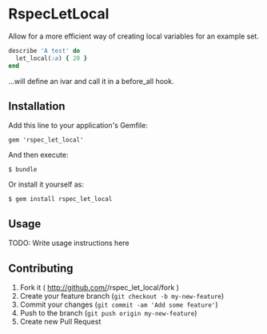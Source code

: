 # RspecLetLocal

Allow for a more efficient way of creating local variables for an example set.

```ruby
describe 'A test' do
  let_local(:a) { 20 }
end
```
...will define an ivar and call it in a before_all hook.

## Installation

Add this line to your application's Gemfile:

    gem 'rspec_let_local'

And then execute:

    $ bundle

Or install it yourself as:

    $ gem install rspec_let_local

## Usage

TODO: Write usage instructions here

## Contributing

1. Fork it ( http://github.com/<my-github-username>/rspec_let_local/fork )
2. Create your feature branch (`git checkout -b my-new-feature`)
3. Commit your changes (`git commit -am 'Add some feature'`)
4. Push to the branch (`git push origin my-new-feature`)
5. Create new Pull Request
